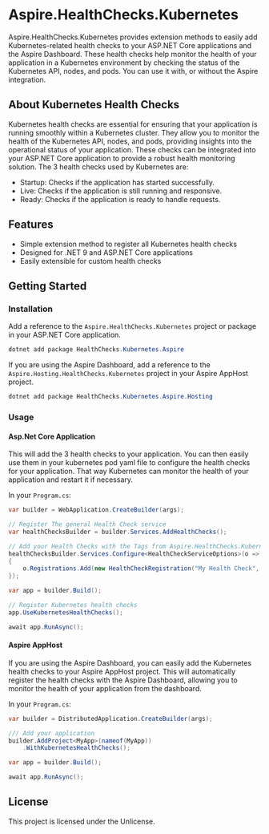 # Aspire.HealthChecks.Kubernetes

Aspire.HealthChecks.Kubernetes provides extension methods to easily add Kubernetes-related health checks to your ASP.NET Core applications and the Aspire Dashboard.
These health checks help monitor the health of your application in a Kubernetes environment by checking the status of the Kubernetes API, nodes, and pods.
You can use it with, or without the Aspire integration.

## About Kubernetes Health Checks
Kubernetes health checks are essential for ensuring that your application is running smoothly within a Kubernetes cluster.
They allow you to monitor the health of the Kubernetes API, nodes, and pods, providing insights into the operational status of your application.
These checks can be integrated into your ASP.NET Core application to provide a robust health monitoring solution.
The 3 health checks used by Kubernetes are:
- Startup: Checks if the application has started successfully.
- Live: Checks if the application is still running and responsive.
- Ready: Checks if the application is ready to handle requests.

## Features
- Simple extension method to register all Kubernetes health checks
- Designed for .NET 9 and ASP.NET Core applications
- Easily extensible for custom health checks

## Getting Started

### Installation
Add a reference to the `Aspire.HealthChecks.Kubernetes` project or package in your ASP.NET Core application.
```powershell
dotnet add package HealthChecks.Kubernetes.Aspire
```

If you are using the Aspire Dashboard, add a reference to the `Aspire.Hosting.HealthChecks.Kubernetes` project in your Aspire AppHost project.
```powershell
dotnet add package HealthChecks.Kubernetes.Aspire.Hosting
```

### Usage

#### Asp.Net Core Application

This will add the 3 health checks to your application.
You can then easily use them in your kubernetes pod yaml file to configure the health checks for your application.
That way Kubernetes can monitor the health of your application and restart it if necessary.

In your `Program.cs`:

```csharp
var builder = WebApplication.CreateBuilder(args);

// Register The general Health Check service
var healthChecksBuilder = builder.Services.AddHealthChecks();

// Add your Health Checks with the Tags from Aspire.HealthChecks.Kubernetes.Common.Constants
healthChecksBuilder.Services.Configure<HealthCheckServiceOptions>(o =>
{
	o.Registrations.Add(new HealthCheckRegistration("My Health Check", new MyHealthCheck(), null, [Constants.LiveTag]));
});

var app = builder.Build();

// Register Kubernetes health checks
app.UseKubernetesHealthChecks();

await app.RunAsync();
```
#### Aspire AppHost

If you are using the Aspire Dashboard, you can easily add the Kubernetes health checks to your Aspire AppHost project.
This will automatically register the health checks with the Aspire Dashboard, allowing you to monitor the health of your application from the dashboard.

In your `Program.cs`:

```csharp
var builder = DistributedApplication.CreateBuilder(args);

/// Add your application
builder.AddProject<MyApp>(nameof(MyApp))
	.WithKubernetesHealthChecks();

var app = builder.Build();

await app.RunAsync();
```

## License
This project is licensed under the Unlicense.
